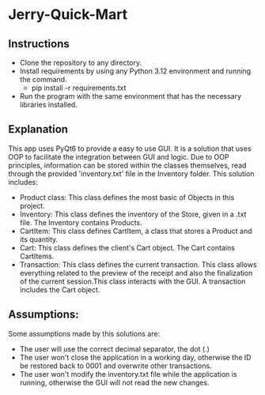 # Jerry-Quick-Mart

## Instructions
- Clone the repository to any directory.
- Install requirements by using any Python 3.12 environment and running the command.
  - pip install -r requirements.txt
- Run the program with the same environment that has the necessary libraries installed.

## Explanation
This app uses PyQt6 to provide a easy to use GUI. It is a solution that uses OOP to facilitate the integration between GUI and logic. Due to OOP principles, information can be stored within the classes themselves, read through the provided 'inventory.txt' file in the Inventory folder.
This solution includes:
- Product class: This class defines the most basic of Objects in this project.
- Inventory: This class defines the inventory of the Store, given in a .txt file. The Inventory contains Products.
- CartItem: This class defines CartItem, a class that stores a Product and its quantity.
- Cart: This class defines the client's Cart object. The Cart contains CartItems.
- Transaction: This class defines the current transaction. This class allows everything related to the preview of the receipt and also the finalization of the current session.This class interacts with the GUI. A transaction includes the Cart object.

## Assumptions:
Some assumptions made by this solutions are:
- The user will use the correct decimal separator, the dot (.)
- The user won't close the application in a working day, otherwise the ID be restored back to 0001 and overwrite other transactions.
- The user won't modify the inventory.txt file while the application is running, otherwise the GUI will not read the new changes.
